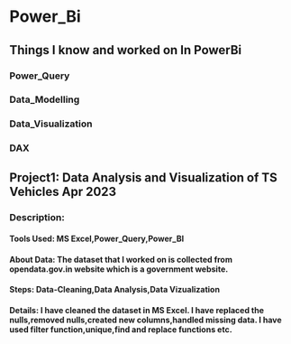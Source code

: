 # Power_Bi
## Things I know and worked on In PowerBi
### Power_Query
### Data_Modelling
### Data_Visualization
### DAX


## Project1: Data Analysis and Visualization of TS Vehicles Apr 2023
### Description:
#### Tools Used: MS Excel,Power_Query,Power_BI
####      About Data: The dataset that I worked on is collected from opendata.gov.in website which is a government website.
####      Steps: Data-Cleaning,Data Analysis,Data Vizualization
####      Details: I have cleaned the dataset in MS Excel. I have replaced the nulls,removed nulls,created new columns,handled missing data. I have used filter function,unique,find and replace functions etc.

